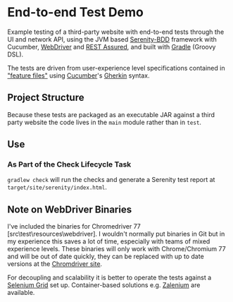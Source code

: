 # End-to-end Test Demo

Example testing of a third-party website with end-to-end tests through the UI and network API, using the JVM based [Serenity-BDD](http://www.thucydides.info/#/) framework with Cucumber, [WebDriver](https://www.seleniumhq.org/docs/03_webdriver.jsp) and [REST Assured](http://rest-assured.io/), and built with [Gradle](https://gradle.org/) (Groovy DSL).

The tests are driven from user-experience level specifications contained in ["feature files"](src/main/resources/features/) using [Cucumber](https://cucumber.io/)'s [Gherkin](https://cucumber.io/docs/gherkin/reference/) syntax.

## Project Structure

Because these tests are packaged as an executable JAR against a third party website the code lives in the `main` module rather than in `test`.

## Use

### As Part of the Check Lifecycle Task
`gradlew check` will run the checks and generate a Serenity test report at `target/site/serenity/index.html`.

## Note on WebDriver Binaries

I've included the binaries for Chromedriver 77 [src\test\resources\webdriver]. I wouldn't normally put binaries in Git but in my experience this saves a lot of time, especially with teams of mixed experience levels. These binaries will only work with Chrome/Chromium 77 and will be out of date quickly, they can be replaced with up to date versions at the [Chromdriver site](https://sites.google.com/a/chromium.org/chromedriver/downloads).

For decoupling and scalability it is better to operate the tests against a [Selenium Grid](https://github.com/SeleniumHQ/selenium/wiki/Grid2) set up. Container-based solutions e.g. [Zalenium](https://opensource.zalando.com/zalenium/) are available. 
